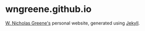 # wngreene.github.io

[W. Nicholas Greene's](http://wngreene.github.io) personal website, generated
using [Jekyll](https://jekyllrb.com/).
